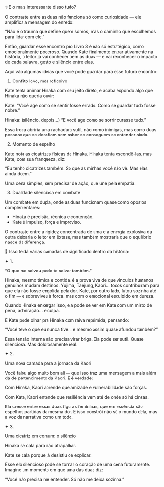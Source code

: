 ✨E o mais interessante disso tudo?

O contraste entre as duas não funciona só como curiosidade — ele amplifica a mensagem do enredo:

  

“Não é o trauma que define quem somos, mas o caminho que escolhemos para lidar com ele.”

  

Então, guardar esse encontro pro Livro 3 é não só estratégico, como emocionalmente poderoso. Quando Kate finalmente entrar ativamente na história, o leitor já vai conhecer bem as duas — e vai reconhecer o impacto de cada palavra, gesto e silêncio entre elas.

  

  

  

  

Aqui vão algumas ideias que você pode guardar para esse futuro encontro:

  

  

  

1. Conflito leve, mas reflexivo

  

  

Kate tenta animar Hinaka com seu jeito direto, e acaba expondo algo que Hinaka não queria ouvir:

  

Kate: “Você age como se sentir fosse errado. Como se guardar tudo fosse nobre.”

Hinaka: (silêncio, depois…) “E você age como se sorrir curasse tudo.”

  

Essa troca abriria uma rachadura sutil, não como inimigas, mas como duas pessoas que se desafiam sem saber se conseguem se entender ainda.

  

  

2. Momento de espelho

  

  

Kate nota as cicatrizes físicas de Hinaka. Hinaka tenta escondê-las, mas Kate, com sua franqueza, diz:

  

“Eu tenho cicatrizes também. Só que as minhas você não vê. Mas elas ainda doem.”

  

Uma cena simples, sem precisar de ação, que une pela empatia.

  

  

3. Dualidade silenciosa em combate

  

  

Um combate em dupla, onde as duas funcionam quase como opostos complementares:

  

- Hinaka é precisão, técnica e contenção.
- Kate é impulso, força e improviso.

  

  

O contraste entre a rigidez concentrada de uma e a energia explosiva da outra deixaria o leitor em êxtase, mas também mostraria que o equilíbrio nasce da diferença.


  

🌱 Isso te dá várias camadas de significado dentro da história:

  

  

  

✦ 1. 

“O que me salvou pode te salvar também.”

  

  

Hinaka, mesmo tímida e contida, é a prova viva de que vínculos humanos genuínos mudam destinos. Yujima, Taejung, Kaori… todos contribuíram para que ela não fosse engolida pela dor. Kate, por outro lado, lutou sozinha até o fim — e sobreviveu à força, mas com o emocional esculpido em dureza.

  

Quando Hinaka enxergar isso, ela pode se ver em Kate com um misto de pena, admiração… e culpa.

E Kate pode olhar pra Hinaka com raiva reprimida, pensando:

  

“Você teve o que eu nunca tive… e mesmo assim quase afundou também?”

  

Essa tensão interna não precisa virar briga. Ela pode ser sutil. Quase silenciosa. Mas dolorosamente real.

  

  

  

  

✦ 2. 

Uma nova camada para a jornada da Kaori

  

  

Você falou algo muito bom ali — que isso traz uma mensagem a mais além da de pertencimento da Kaori. E é verdade:

Com Hinaka, Kaori aprende que amizade e vulnerabilidade são forças.

Com Kate, Kaori entende que resiliência vem até de onde só há cinzas.

  

Ela cresce entre essas duas figuras femininas, que em essência são espelhos partidas da mesma dor. E isso constrói não só o mundo dela, mas a voz da narrativa como um todo.

  

  

  

  

✦ 3. 

Uma cicatriz em comum: o silêncio

  

  

Hinaka se cala para não atrapalhar.

Kate se cala porque já desistiu de explicar.

  

Esse elo silencioso pode se tornar o coração de uma cena futuramente. Imagine um momento em que uma das duas diz:

  

“Você não precisa me entender. Só não me deixa sozinha.”